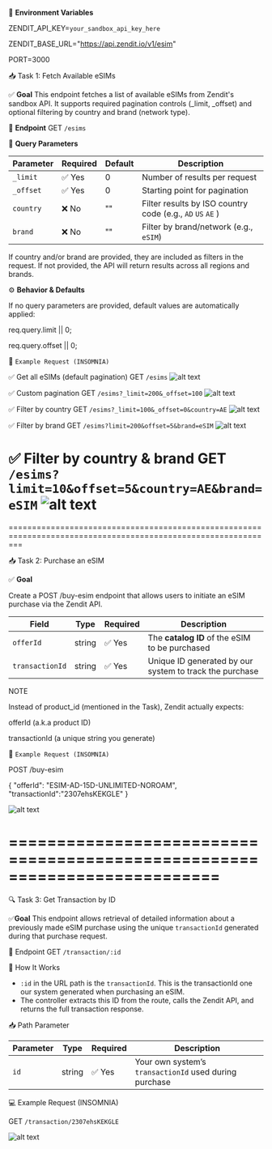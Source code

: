 🔐 **Environment Variables**

ZENDIT_API_KEY=`your_sandbox_api_key_here`

ZENDIT_BASE_URL="https://api.zendit.io/v1/esim"

PORT=3000

📥 Task 1: Fetch Available eSIMs

✅ **Goal**
This endpoint fetches a list of available eSIMs from Zendit's sandbox API. It supports required pagination controls (\_limit, \_offset) and optional filtering by country and brand (network type).

🔧 **Endpoint**
GET `/esims`

📌 **Query Parameters**

| Parameter | Required | Default | Description                                                |
| --------- | -------- | ------- | ---------------------------------------------------------- |
| `_limit`  | ✅ Yes   | 0       | Number of results per request                              |
| `_offset` | ✅ Yes   | 0       | Starting point for pagination                              |
| `country` | ❌ No    | ""      | Filter results by ISO country code (e.g., `AD` `US` `AE` ) |
| `brand`   | ❌ No    | ""      | Filter by brand/network (e.g., `eSIM`)                     |

If country and/or brand are provided, they are included as filters in the request. If not provided, the API will return results across all regions and brands.

⚙️ **Behavior & Defaults**

If no query parameters are provided, default values are automatically applied:

req.query.limit || 0;

req.query.offset || 0;

🧪 `Example Request (INSOMNIA)`

✅ Get all eSIMs (default pagination)
GET `/esims`
![alt text](default_query.png)

✅ Custom pagination
GET `/esims?_limit=200&_offset=100`
![alt text](offset_limit.png)

✅ Filter by country
GET `/esims?_limit=100&_offset=0&country=AE`
![alt text](filterbyCountry.png)

✅ Filter by brand
GET `/esims?limit=200&offset=5&brand=eSIM`
![alt text](filter_by_brand.png)

✅ Filter by country & brand
GET `/esims?limit=10&offset=5&country=AE&brand=eSIM`
![alt text](filter_by_country_brand.png)
===============================================================================================================
===============================================================================================================

📥 Task 2: Purchase an eSIM

✅ **Goal**

Create a POST /buy-esim endpoint that allows users to initiate an eSIM purchase via the Zendit API.

| Field           | Type   | Required | Description                                             |
| --------------- | ------ | -------- | ------------------------------------------------------- |
| `offerId`       | string | ✅ Yes   | The **catalog ID** of the eSIM to be purchased          |
| `transactionId` | string | ✅ Yes   | Unique ID generated by our system to track the purchase |

NOTE

Instead of product_id (mentioned in the Task), Zendit actually expects:

offerId (a.k.a product ID)

transactionId (a unique string you generate)

🧪 `Example Request (INSOMNIA)`

POST /buy-esim

{
"offerId": "ESIM-AD-15D-UNLIMITED-NOROAM",
"transactionId":"2307ehsKEKGLE"
}

![alt text](purchase_eSIM.png)

==========================================================================
==============================

🔍 Task 3: Get Transaction by ID

✅**Goal**
This endpoint allows retrieval of detailed information about a previously made eSIM purchase using the unique `transactionId` generated during that purchase request.

🧾 Endpoint
GET `/transaction/:id`

🧠 How It Works
- `:id` in the URL path is the `transactionId`. This is the transactionId one our system generated when purchasing an eSIM.
- The controller extracts this ID from the route, calls the Zendit API, and returns the full transaction response.

📥 Path Parameter

| Parameter | Type   | Required | Description                                            |
| --------- | ------ | -------- | ------------------------------------------------------ |
| `id`      | string | ✅ Yes    | Your own system’s `transactionId` used during purchase |

💻 Example Request (INSOMNIA)

GET `/transaction/2307ehsKEKGLE`

![alt text](image.png)